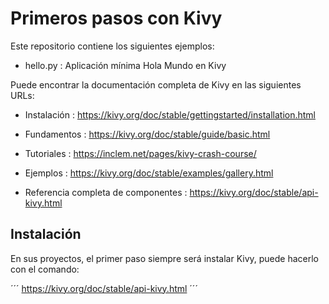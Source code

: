 # Primeros pasos con Kivy

Este repositorio contiene los siguientes ejemplos:
- hello.py : Aplicación mínima Hola Mundo en Kivy

Puede encontrar la documentación completa de Kivy en las siguientes URLs:

- Instalación : https://kivy.org/doc/stable/gettingstarted/installation.html
- Fundamentos : https://kivy.org/doc/stable/guide/basic.html
- Tutoriales  : https://inclem.net/pages/kivy-crash-course/
- Ejemplos    : https://kivy.org/doc/stable/examples/gallery.html

- Referencia completa de componentes : https://kivy.org/doc/stable/api-kivy.html

## Instalación

En sus proyectos, el primer paso siempre será instalar Kivy, puede hacerlo con el comando:

´´´
    https://kivy.org/doc/stable/api-kivy.html
´´´

